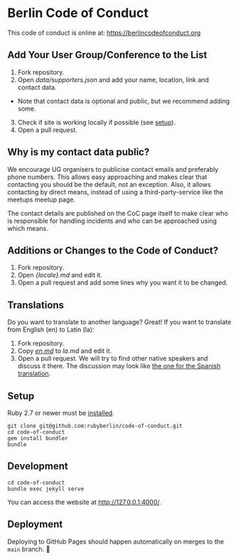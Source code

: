 Berlin Code of Conduct
======================

This code of conduct is online at: https://berlincodeofconduct.org

Add Your User Group/Conference to the List
------------------------------------------

1. Fork repository.
2. Open *data/supporters.json* and add your name, location,
link and contact data.
  - Note that contact data is optional and public, but we recommend adding some.
3. Check if site is working locally if possible (see [setup](#setup)).
4. Open a pull request.

Why is my contact data public?
------------------------------

We encourage UG organisers to publicise contact emails and preferably phone numbers. This allows easy approaching and makes clear that contacting you should be the default, not an exception. Also, it allows contacting by direct means, instead of using a third-party-service like the meetups meetup page.

The contact details are published on the CoC page itself to make clear who is responsible for handling incidents and who can be approached using which means.

Additions or Changes to the Code of Conduct?
--------------------------------------------

1. Fork repository.
2. Open *{locale}.md* and edit it.
3. Open a pull request and add some lines why you want it to be changed.


Translations
------------

Do you want to translate to another language? Great! If you want to translate from English (en) to Latin (la):

1. Fork repository.
2. Copy [*en.md*](https://github.com/rubyberlin/code-of-conduct/blob/main/en.md) to *la.md* and edit it.
3. Open a pull request. We will try to find other native speakers and discuss it there. The discussion may look like [the one for the Spanish translation](https://github.com/rubyberlin/code-of-conduct/pull/23).


Setup
-----

Ruby 2.7 or newer must be [installed](https://www.ruby-lang.org/en/downloads/).

    git clone git@github.com:rubyberlin/code-of-conduct.git
    cd code-of-conduct
    gem install bundler
    bundle


Development
-----------

    cd code-of-conduct
    bundle exec jekyll serve

You can access the website at <http://127.0.0.1:4000/>.


Deployment
----------

Deploying to GitHub Pages should happen automatically on merges to the `main` branch. 🤞

